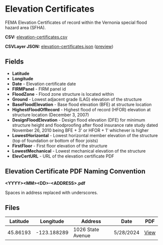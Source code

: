 # Elevation Certificates

FEMA Elevation Certificates of record within the Vernonia special flood hazard area (SFHA).

**CSV:** [elevation-certificates.csv](elevation-certificates.csv)

**CSVLayer JSON:** [elevation-certificates.json](elevation-certificates.json) ([preview](../preview.html?csv=https%3A%2F%2Fcityofvernonia.github.io%2Fgeospatial-data%2Felevation-certificates%2Felevation-certificates.json))

## Fields

- **Latitude**
- **Longitude**
- **Date** - Elevation certificate date
- **FIRMPanel** - FIRM panel id
- **FloodZone** - Flood zone structure is located within
- **Ground** - Lowest adjacent grade (LAG) elevation of the structure
- **BaseFloodElevation** - Base flood elevation (BFE) at structure location
- **HighestFloodOfRecord** - Highest flood of record (HFOR) elevation at structure location (December 3, 2007)
- **DesignFloodElevation** - Design flood elevation (DFE) for minimum structure height and floodproofing after flood insurance rate study dated November 26, 2010 being BFE + 3' or HFOR + 1' whichever is higher
- **LowestHorizontal** - Lowest horizontal member elevation of the structure (top of foundation or bottom of floor joists)
- **FirstFloor** - First floor elevation of the structure
- **LowestMechanical** - Lowest mechanical elevation of the structure
- **ElevCertURL** - URL of the elevation certificate PDF

## Elevation Certificate PDF Naming Convention

**\<YYYY\>\<MM\>\<DD\>-\<ADDRESS\>.pdf**

Spaces in address replaced with underscores.

## Files

| Latitude | Longitude   | Address           | Date      |                  PDF                   |
| -------- | ----------- | ----------------- | --------- | :------------------------------------: |
| 45.86193 | -123.188289 | 1026 State Avenue | 5/28/2024 | [View](20240528-1206_State_Avenue.pdf) |
